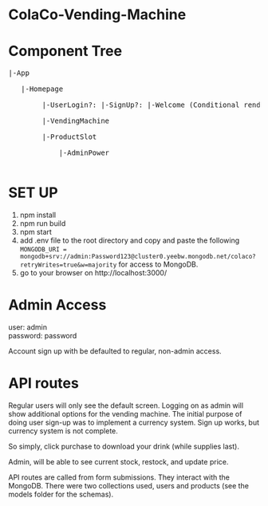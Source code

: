 # ColaCo-Vending-Machine

# Component Tree
<pre>
|-App <br />
   |-Homepage  <br />
        |-UserLogin?: |-SignUp?: |-Welcome (Conditional rendering)  <br />
        |-VendingMachine  <br />
        |-ProductSlot    <br />
            |-AdminPower  <br />
</pre>
# SET UP
1. npm install
2. npm run build
3. npm start
4. add .env file to the root directory and copy and paste the following `MONGODB_URI = mongodb+srv://admin:Password123@cluster0.yeebw.mongodb.net/colaco?retryWrites=true&w=majority` for access to MongoDB. 
5. go to your browser on http://localhost:3000/

# Admin Access
user: admin  
password: password  

Account sign up with be defaulted to regular, non-admin access.

# API routes
Regular users will only see the default screen. Logging on as admin will show additional options for the vending machine. The initial purpose of doing user sign-up was to implement a currency system. Sign up works, but currency system is not complete.

So simply, click purchase to download your drink (while supplies last).

Admin, will be able to see current stock, restock, and update price.

API routes are called from form submissions. They interact with the MongoDB. There were two collections used, users and products (see the models folder for the schemas).
